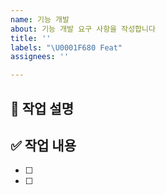 ```yaml
---
name: 기능 개발
about: 기능 개발 요구 사항을 작성합니다
title: ''
labels: "\U0001F680 Feat"
assignees: ''

---
```


## 📝 작업 설명

## ✅ 작업 내용
- [ ]
- [ ]
